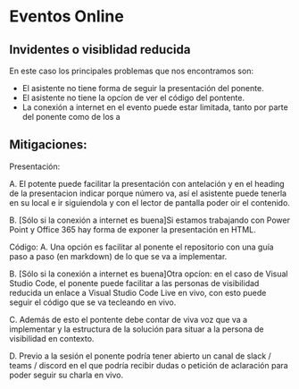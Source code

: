 # Eventos Online

## Invidentes o visiblidad reducida

En este caso los principales problemas que nos encontramos son:

- El asistente no tiene forma de seguir la presentación del ponente.
- El asistente no tiene la opcíon de ver el código del pontente.
- La conexión a internet en el evento puede estar limitada, tanto por parte del ponente
  como de los a

## Mitigaciones:

Presentación:

A. El potente puede facilitar la presentación con antelación y en el heading de la presentacion indicar
porque número va, así el asistente puede tenerla en su local e ir siguiendola y con el lector de pantalla
poder oir el contenido.

B. [Sólo si la conexión a internet es buena]Si estamos trabajando con Power Point y Office 365 hay forma de exponer la presentación en HTML.

Código:
A. Una opción es facilitar al ponente el repositorio con una guía paso a paso (en markdown) de lo que se
va a implementar.

B. [Sólo si la conexión a internet es buena]Otra opcíon: en el caso de Visual Studio Code, el ponente puede facilitar a las personas de visibilidad reducida un enlace a Visual Studio Code Live en vivo, con esto puede seguir el código que se va tecleando en vivo.

C. Además de esto el pontente debe contar de viva voz que va a implementar y la estructura de la solución
para situar a la persona de visibilidad en contexto.

D. Previo a la sesión el ponente podría tener abierto un canal de slack / teams / discord en el que podría recibir dudas o petición de aclaración para poder seguir su charla en vivo.
